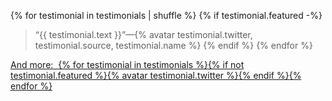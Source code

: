 {% for testimonial in testimonials | shuffle %}
{% if testimonial.featured -%}
> “{{ testimonial.text }}”—{% avatar testimonial.twitter, testimonial.source, testimonial.name %}
{% endif %}
{% endfor %}

<a href="/docs/testimonials/" class="naked testimonials-more">And more: &#160;{% for testimonial in testimonials %}{% if not testimonial.featured %}{% avatar testimonial.twitter %}{% endif %}{% endfor %}</a>